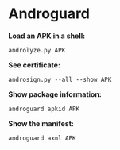# Androguard

**Load an APK in a shell:**
```
androlyze.py APK
```

**See certificate:**
```
androsign.py --all --show APK
```

**Show package information:**
```
androguard apkid APK
```

**Show the manifest:**
```
androguard axml APK
```
